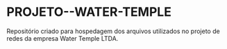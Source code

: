 # PROJETO--WATER-TEMPLE
Repositório criado para hospedagem dos arquivos utilizados no projeto
de redes da empresa Water Temple LTDA.
